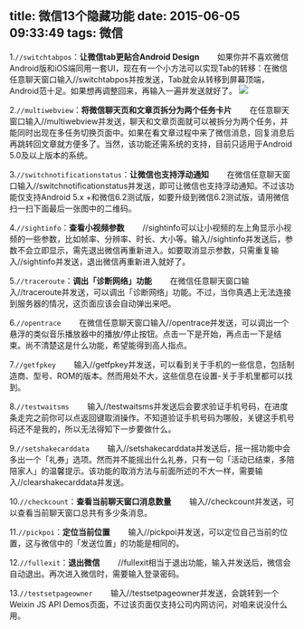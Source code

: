 title: 微信13个隐藏功能
date: 2015-06-05 09:33:49
tags: 微信
---
1.`//switchtabpos`：__让微信tab更贴合Android Design__
　　如果你并不喜欢微信Android版和iOS端同用一套UI，现在有一个小方法可以实现Tab的转移：在微信任意聊天窗口输入//switchtabpos并按发送，Tab就会从转移到屏幕顶端，Android范十足。如果想再调整回来，再输入一遍并发送就好了。
![](https://bookstorage.bs2dl.yy.com/26218_1569382306908363064.jpg)
<!-- more -->

2.`//multiwebview`：__将微信聊天页和文章页拆分为两个任务卡片__
　　在任意聊天窗口输入//multiwebview并发送，聊天和文章页面就可以被拆分为两个任务，并能同时出现在多任务切换页面中。如果在看文章过程中来了微信消息，回复消息后再跳转回文章就方便多了。当然，该功能还需系统的支持，目前只适用于Android 5.0及以上版本的系统。

3.`//switchnotificationstatus`：__让微信也支持浮动通知__
　　在微信任意聊天窗口输入//switchnotificationstatus并发送，即可让微信也支持浮动通知。不过该功能仅支持Android 5.x +和微信6.2测试版，如要升级到微信6.2测试版，请用微信扫一扫下面最后一张图中的二维码。

4.`//sightinfo`：__查看小视频参数__
　　//sightinfo可以让小视频的左上角显示小视频的一些参数，比如帧率、分辨率、时长、大小等。输入//sightinfo并发送后，参数不会立即显示，需先退出微信再重新进入。如要取消显示参数，只需重复输入//sightinfo并发送，退出微信再重新进入就好了。

5.`//traceroute`：__调出「诊断网络」功能__
　　在微信任意聊天窗口输入//traceroute并发送，可以调出「诊断网络」功能。不过，当你真遇上无法连接到服务器的情况，这页面应该会自动弹出来吧。

6.`//opentrace`
　　在微信任意聊天窗口输入//opentrace并发送，可以调出一个悬浮的类似音乐播放器中的播放/停止按钮。点击一下是开始，再点击一下是结束。尚不清楚这是什么功能，希望能得到高人指点。

7.`//getfpkey`
　　输入//getfpkey并发送，可以看到关于手机的一些信息，包括制造商、型号、ROM的版本。然而用处不大，这些信息在设置-关于手机里都可以找到。

8.`//testwaitsms`
　　输入//testwaitsms并发送后会要求验证手机号码，在进度条走完之前你可以点返回键取消操作。不知道验证手机号码为哪般，关键这手机号码还不是我的，所以无法得知下一步要做什么。

9.`//setshakecarddata`
　　输入//setshakecarddata并发送后，摇一摇功能中会多出一个「礼券」选项。然而并不能摇出什么礼券，只有一句「活动已结束，多陪陪家人」的温馨提示。该功能的取消方法与前面所述的不大一样，需要输入//clearshakecarddata并发送。

10.`//checkcount`：__查看当前聊天窗口消息数量__
　　输入//checkcount并发送，可以查看当前聊天窗口总共有多少条消息。

11.`//pickpoi`：__定位当前位置__
　　输入//pickpoi并发送，可以定位自己当前的位置，这与微信中的「发送位置」的功能是相同的。

12.`//fullexit`：__退出微信__
　　//fullexit相当于退出功能，输入并发送后，微信会自动退出。再次进入微信时，需要输入登录密码。

13.`//testsetpageowner`
　　输入//testsetpageowner并发送，会跳转到一个Weixin JS API Demos页面，不过该页面仅支持公司内网访问，对咱来说没什么用。